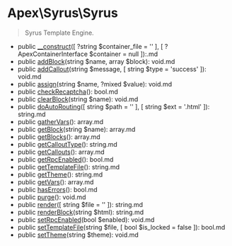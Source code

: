 
# Apex\Syrus\Syrus

> Syrus Template Engine.

* public [__construct](__construct.md)([ ?string &#36;container_file = '' ], [ ?ApexContainerInterface &#36;container = null ]):.md
* public [addBlock](addblock.md)(string &#36;name, array &#36;block): void.md
* public [addCallout](addcallout.md)(string &#36;message, [ string &#36;type = 'success' ]): void.md
* public [assign](assign.md)(string &#36;name, ?mixed &#36;value): void.md
* public [checkRecaptcha](checkrecaptcha.md)(): bool.md
* public [clearBlock](clearblock.md)(string &#36;name): void.md
* public [doAutoRouting](doautorouting.md)([ string &#36;path = '' ], [ string &#36;ext = '.html' ]): string.md
* public [gatherVars](gathervars.md)(): array.md
* public [getBlock](getblock.md)(string &#36;name): array.md
* public [getBlocks](getblocks.md)(): array.md
* public [getCalloutType](getcallouttype.md)(): string.md
* public [getCallouts](getcallouts.md)(): array.md
* public [getRpcEnabled](getrpcenabled.md)(): bool.md
* public [getTemplateFile](gettemplatefile.md)(): string.md
* public [getTheme](gettheme.md)(): string.md
* public [getVars](getvars.md)(): array.md
* public [hasErrors](haserrors.md)(): bool.md
* public [purge](purge.md)(): void.md
* public [render](render.md)([ string &#36;file = '' ]): string.md
* public [renderBlock](renderblock.md)(string &#36;html): string.md
* public [setRpcEnabled](setrpcenabled.md)(bool &#36;enabled): void.md
* public [setTemplateFile](settemplatefile.md)(string &#36;file, [ bool &#36;is_locked = false ]): bool.md
* public [setTheme](settheme.md)(string &#36;theme): void.md


